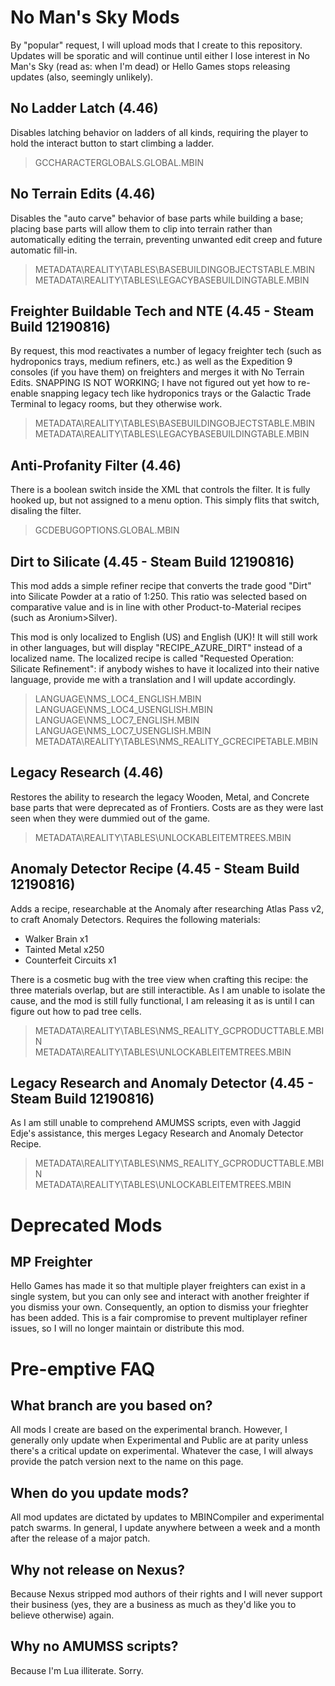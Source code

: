 # No Man's Sky Mods
By "popular" request, I will upload mods that I create to this repository. Updates will be sporatic and will continue until either I lose interest in No Man's Sky (read as: when I'm dead) or Hello Games stops releasing updates (also, seemingly unlikely).

## No Ladder Latch (4.46)
Disables latching behavior on ladders of all kinds, requiring the player to hold the interact button to start climbing a ladder.

> GCCHARACTERGLOBALS.GLOBAL.MBIN

## No Terrain Edits (4.46)
Disables the "auto carve" behavior of base parts while building a base; placing base parts will allow them to clip into terrain rather than automatically editing the terrain, preventing unwanted edit creep and future automatic fill-in.

> METADATA\REALITY\TABLES\BASEBUILDINGOBJECTSTABLE.MBIN  
> METADATA\REALITY\TABLES\LEGACYBASEBUILDINGTABLE.MBIN

## Freighter Buildable Tech and NTE (4.45 - Steam Build 12190816)
By request, this mod reactivates a number of legacy freighter tech (such as hydroponics trays, medium refiners, etc.) as well as the Expedition 9 consoles (if you have them) on freighters and merges it with No Terrain Edits. SNAPPING IS NOT WORKING; I have not figured out yet how to re-enable snapping legacy tech like hydroponics trays or the Galactic Trade Terminal to legacy rooms, but they otherwise work.

> METADATA\REALITY\TABLES\BASEBUILDINGOBJECTSTABLE.MBIN  
> METADATA\REALITY\TABLES\LEGACYBASEBUILDINGTABLE.MBIN

## Anti-Profanity Filter (4.46)
There is a boolean switch inside the XML that controls the filter. It is fully hooked up, but not assigned to a menu option. This simply flits that switch, disaling the filter.

> GCDEBUGOPTIONS.GLOBAL.MBIN

## Dirt to Silicate (4.45 - Steam Build 12190816)
This mod adds a simple refiner recipe that converts the trade good "Dirt" into Silicate Powder at a ratio of 1:250. This ratio was selected based on comparative value and is in line with other Product-to-Material recipes (such as Aronium>Silver).

This mod is only localized to English (US) and English (UK)! It will still work in other languages, but will display "RECIPE_AZURE_DIRT" instead of a localized name. The localized recipe is called "Requested Operation: Silicate Refinement": if anybody wishes to have it localized into their native language, provide me with a translation and I will update accordingly.

> LANGUAGE\NMS_LOC4_ENGLISH.MBIN  
> LANGUAGE\NMS_LOC4_USENGLISH.MBIN  
> LANGUAGE\NMS_LOC7_ENGLISH.MBIN  
> LANGUAGE\NMS_LOC7_USENGLISH.MBIN  
> METADATA\REALITY\TABLES\NMS_REALITY_GCRECIPETABLE.MBIN

## Legacy Research (4.46)
Restores the ability to research the legacy Wooden, Metal, and Concrete base parts that were deprecated as of Frontiers. Costs are as they were last seen when they were dummied out of the game.

> METADATA\REALITY\TABLES\UNLOCKABLEITEMTREES.MBIN

## Anomaly Detector Recipe (4.45 - Steam Build 12190816)
Adds a recipe, researchable at the Anomaly after researching Atlas Pass v2, to craft Anomaly Detectors. Requires the following materials:
* Walker Brain x1
* Tainted Metal x250
* Counterfeit Circuits x1

There is a cosmetic bug with the tree view when crafting this recipe: the three materials overlap, but are still interactible. As I am unable to isolate the cause, and the mod is still fully functional, I am releasing it as is until I can figure out how to pad tree cells.

> METADATA\REALITY\TABLES\NMS_REALITY_GCPRODUCTTABLE.MBIN  
> METADATA\REALITY\TABLES\UNLOCKABLEITEMTREES.MBIN

## Legacy Research and Anomaly Detector (4.45 - Steam Build 12190816)
As I am still unable to comprehend AMUMSS scripts, even with Jaggid Edje's assistance, this merges Legacy Research and Anomaly Detector Recipe.

> METADATA\REALITY\TABLES\NMS_REALITY_GCPRODUCTTABLE.MBIN  
> METADATA\REALITY\TABLES\UNLOCKABLEITEMTREES.MBIN


# Deprecated Mods
## MP Freighter
Hello Games has made it so that multiple player freighters can exist in a single system, but you can only see and interact with another freighter if you dismiss your own. Consequently, an option to dismiss your frieghter has been added. This is a fair compromise to prevent multiplayer refiner issues, so I will no longer maintain or distribute this mod.


# Pre-emptive FAQ
## What branch are you based on?
All mods I create are based on the experimental branch. However, I generally only update when Experimental and Public are at parity unless there's a critical update on experimental. Whatever the case, I will always provide the patch version next to the name on this page.

## When do you update mods?
All mod updates are dictated by updates to MBINCompiler and experimental patch swarms. In general, I update anywhere between a week and a month after the release of a major patch.

## Why not release on Nexus?
Because Nexus stripped mod authors of their rights and I will never support their business (yes, they are a business as much as they'd like you to believe otherwise) again.

## Why no AMUMSS scripts?
Because I'm Lua illiterate. Sorry.
